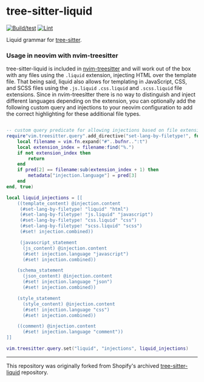 # tree-sitter-liquid #

[![Build/test](https://github.com/hankthetank27/tree-sitter-liquid/actions/workflows/ci.yml/badge.svg)](https://github.com/hankthetank27/tree-sitter-liquid/actions/workflows/ci.yml)
[![Lint](https://github.com/hankthetank27/tree-sitter-liquid/actions/workflows/lint.yml/badge.svg)](https://github.com/hankthetank27/tree-sitter-liquid/actions/workflows/lint.yml)

Liquid grammar for [tree-sitter](https://github.com/tree-sitter/tree-sitter).

### Usage in neovim with nvim-treesitter ###

tree-sitter-liquid is included in [nvim-treesitter](https://github.com/nvim-treesitter/nvim-treesitter) and will work out of the box with any files using the `.liquid` extension, injecting HTML over the template file. That being said, liquid also allows for templating in JavaScript, CSS, and SCSS files using the `.js.liquid` `.css.liquid` and `.scss.liquid` file extensions. Since in nvim-treesitter there is no way to distinguish and inject different languages depending on the extension, you can optionally add the following custom query and injections to your neovim configuration to add the correct highlighting for these additional file types.

``` lua

-- custom query predicate for allowing injections based on file extension
require"vim.treesitter.query".add_directive("set-lang-by-filetype!", function (_, _, bufnr, pred, metadata)
    local filename = vim.fn.expand("#"..bufnr..":t")
    local extension_index = filename:find("%.")
    if not extension_index then
        return
    end
    if pred[2] == filename:sub(extension_index + 1) then
        metadata["injection.language"] = pred[3]
    end
end, true)

local liquid_injections = [[
    ((template_content) @injection.content
     (#set-lang-by-filetype! "liquid" "html")
     (#set-lang-by-filetype! "js.liquid" "javascript")
     (#set-lang-by-filetype! "css.liquid" "css")
     (#set-lang-by-filetype! "scss.liquid" "scss")
     (#set! injection.combined))

     (javascript_statement
      (js_content) @injection.content
      (#set! injection.language "javascript")
      (#set! injection.combined))

    (schema_statement
      (json_content) @injection.content
      (#set! injection.language "json")
      (#set! injection.combined))

    (style_statement
      (style_content) @injection.content
      (#set! injection.language "css")
      (#set! injection.combined))

    ((comment) @injection.content
      (#set! injection.language "comment"))
]]

vim.treesitter.query.set("liquid", "injections", liquid_injections)

```
---

This repository was originally forked from Shopify's archived [tree-sitter-liquid](https://github.com/Shopify/tree-sitter-liquid.git) repository.


